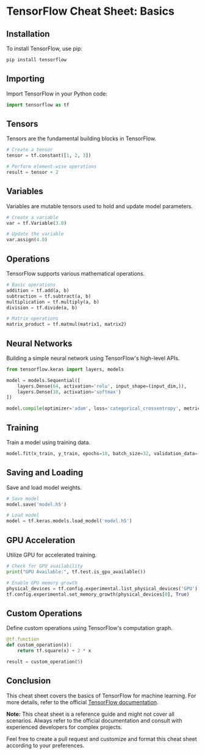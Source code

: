 # TensorFlow Cheat Sheet: Basics

## Installation

To install TensorFlow, use pip:

```bash
pip install tensorflow
```

## Importing

Import TensorFlow in your Python code:

```python
import tensorflow as tf
```

## Tensors

Tensors are the fundamental building blocks in TensorFlow.

```python
# Create a tensor
tensor = tf.constant([1, 2, 3])

# Perform element-wise operations
result = tensor + 2
```

## Variables

Variables are mutable tensors used to hold and update model parameters.

```python
# Create a variable
var = tf.Variable(3.0)

# Update the variable
var.assign(4.0)
```

## Operations

TensorFlow supports various mathematical operations.

```python
# Basic operations
addition = tf.add(a, b)
subtraction = tf.subtract(a, b)
multiplication = tf.multiply(a, b)
division = tf.divide(a, b)

# Matrix operations
matrix_product = tf.matmul(matrix1, matrix2)
```

## Neural Networks

Building a simple neural network using TensorFlow's high-level APIs.

```python
from tensorflow.keras import layers, models

model = models.Sequential([
    layers.Dense(64, activation='relu', input_shape=(input_dim,)),
    layers.Dense(10, activation='softmax')
])

model.compile(optimizer='adam', loss='categorical_crossentropy', metrics=['accuracy'])
```

## Training

Train a model using training data.

```python
model.fit(x_train, y_train, epochs=10, batch_size=32, validation_data=(x_val, y_val))
```

## Saving and Loading

Save and load model weights.

```python
# Save model
model.save('model.h5')

# Load model
model = tf.keras.models.load_model('model.h5')
```

## GPU Acceleration

Utilize GPU for accelerated training.

```python
# Check for GPU availability
print("GPU Available:", tf.test.is_gpu_available())

# Enable GPU memory growth
physical_devices = tf.config.experimental.list_physical_devices('GPU')
tf.config.experimental.set_memory_growth(physical_devices[0], True)
```

## Custom Operations

Define custom operations using TensorFlow's computation graph.

```python
@tf.function
def custom_operation(x):
    return tf.square(x) + 2 * x

result = custom_operation(5)
```

## Conclusion

This cheat sheet covers the basics of TensorFlow for machine learning. For more details, refer to the official [TensorFlow documentation](https://www.tensorflow.org/).

**Note:** This cheat sheet is a reference guide and might not cover all scenarios. Always refer to the official documentation and consult with experienced developers for complex projects.

Feel free to create a pull request and customize and format this cheat sheet according to your preferences.

